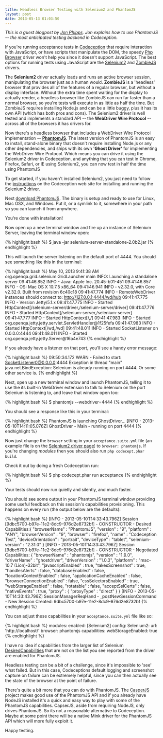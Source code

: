 ```yaml
---
title: Headless Browser Testing with Selenium2 and PhantomJS
layout: post
date: 2013-05-13 01:03:50
---
```


*This is a guest blogpost by [Jon Phipps](http://jonstuff.blogspot.ca/). Jon explains how to use PhantomJS -- the most anticipated testing backend in Codeception.*

If you're running acceptance tests in [Codeception](http://codeception.com/) that require interaction with JavaScript, or have scripts that manipulate the DOM, the speedy [Php Browser](http://codeception.com/docs/modules/PhpBrowser) driver won't help you since it doesn't support JavaScript. The best options for running tests using JavaScript are the [Selenium2](http://codeception.com/docs/modules/Selenium2) and [ZombieJS](http://codeception.com/docs/modules/ZombieJS) drivers. 

The **Selenium2** driver actually loads and runs an active browser session, manipulating the browser just as a human would. **ZombieJS** is a 'headless' browser that provides all of the features of a regular browser, but without a display interface. Without the extra time spent waiting for the display to actually render, a headless browser like ZombieJS can run far faster than a normal browser, so you're tests will execute in as little as half the time. But ZombieJS requires installing Node.js and can be a little buggy, plus it has its own API (which has both pros and cons). The Selenium2 driver is well tested and implements a standard API -- the **WebDriver Wire Protocol** -- across all of the browsers it has drivers for. 

Now there's a headless browser that includes a WebDriver Wire Protocol implementation -- **[PhantomJS](http://phantomjs.org/index.html)**. The latest version of PhantomJS is an easy to install, stand-alone binary that doesn't require installing Node.js or any other dependencies, and ships with its own **'Ghost Driver'** for implementing the WebDriver Wire Protocol. Which means you can drive it using the Selenium2 driver in Codeception, and anything that you can test in Chrome, Firefox, Safari, or IE using Selenium2, you can now test in half the time using PhantomJS

To get started, if you haven't installed Selenium2, you just need to follow the [instructions](http://codeception.com/docs/modules/Selenium2) on the Codeception web site for installing and running the Selenium2 driver. 

Next [download PhantomJS](http://phantomjs.org/download.html). The binary is setup and ready to use for Linux, Mac OSX, and Windows. Put it, or a symlink to it, somewhere in your path so you can launch it from anywhere. 

You're done with installation!

Now open up a new terminal window and fire up an instance of Selenium Server, leaving the terminal window open:

{% highlight bash %}
$ java -jar selenium-server-standalone-2.0b2.jar
{% endhighlight %}

This will launch the server listening on the default port of 4444. You should see something like this in the terminal:

{% highlight bash %}
May 10, 2013 9:41:38 AM org.openqa.grid.selenium.GridLauncher main
INFO: Launching a standalone server
09:41:46.852 INFO - Java: Apple Inc. 20.45-b01-451
09:41:46.857 INFO - OS: Mac OS X 10.7.5 x86_64
09:41:46.941 INFO - v2.32.0, with Core v2.32.0. Built from revision 6c40c18
09:41:47.774 INFO - RemoteWebDriver instances should connect to: http://127.0.0.1:4444/wd/hub
09:41:47.775 INFO - Version Jetty/5.1.x
09:41:47.775 INFO - Started HttpContext[/selenium-server/driver,/selenium-server/driver]
09:41:47.776 INFO - Started HttpContext[/selenium-server,/selenium-server]
09:41:47.777 INFO - Started HttpContext[/,/]
09:41:47.983 INFO - Started org.openqa.jetty.jetty.servlet.ServletHandler@1f25fefa
09:41:47.983 INFO - Started HttpContext[/wd,/wd]
09:41:48.011 INFO - Started SocketListener on 0.0.0.0:4444
09:41:48.011 INFO - Started org.openqa.jetty.jetty.Server@16a4e743
{% endhighlight %}

If you already have a listener on that port, you'll see a handy error message:

{% highlight bash %}
09:50:34.172 WARN - Failed to start: SocketListener0@0.0.0.0:4444
Exception in thread "main" java.net.BindException: 
Selenium is already running on port 4444. Or some other service is.
{% endhighlight %}

Next, open up a new terminal window and launch PhantomJS, telling it to use the its built-in WebDriver extension to talk to Selenium on the port Selenium is listening to, and leave that window open too:

{% highlight bash %}
$ phantomjs --webdriver=4444
{% endhighlight %}

You should see a response like this in your terminal:

{% highlight bash %}
PhantomJS is launching GhostDriver...
[INFO  - 2013-05-10T14:11:05.076Z] GhostDriver - Main - running on port 4444
{% endhighlight %}

Now just change the `browser` setting in your `acceptance.suite.yml` file (an example file is on the [Selenium2 driver page](http://codeception.com/docs/modules/Selenium2)) to `browser: phantomjs`. If you're changing _modules_ then you should also run `php codecept.phar build`. 

Check it out by doing a fresh Codeception run:

{% highlight bash %}
$ php codecept.phar run acceptance
{% endhighlight %}

Your tests should now run quietly and silently, and much faster.

You should see some output in your PhantomJS terminal window providing some useful feedback on this session's capabilities provisioning. This happens on every run (the output below are the defaults):

{% highlight bash %}
[INFO  - 2013-05-10T14:33:43.796Z] Session [9dbc5700-b97e-11e2-8dc9-976d2e8732bf] - 
CONSTRUCTOR - Desired Capabilities:{
  "browserName" : "PhantomJS",
  "version" : "9",
  "platform" : "ANY",
  "browserVersion" : "9",
  "browser" : "firefox",
  "name" : "Codeception Test",
  "deviceOrientation" : "portrait",
  "deviceType" : "tablet",
  "selenium-version" : "2.31.0"
}
[INFO  - 2013-05-10T14:33:43.796Z] Session [9dbc5700-b97e-11e2-8dc9-976d2e8732bf] - 
CONSTRUCTOR - Negotiated Capabilities: {
  "browserName" : "phantomjs",
  "version" : "1.9.0",
  "driverName" : "ghostdriver",
  "driverVersion" : "1.0.3",
  "platform" : "mac-10.7 (Lion)-32bit",
  "javascriptEnabled" : true,
  "takesScreenshot" : true,
  "handlesAlerts" : false,
  "databaseEnabled" : false,
  "locationContextEnabled" : false,
  "applicationCacheEnabled" : false,
  "browserConnectionEnabled" : false,
  "cssSelectorsEnabled" : true,
  "webStorageEnabled" : false,
  "rotatable" : false,
  "acceptSslCerts" : false,
  "nativeEvents" : true,
  "proxy" : {
    "proxyType" : "direct"
  }
}
[INFO  - 2013-05-10T14:33:43.796Z] SessionManagerReqHand - _postNewSessionCommand - 
New Session Created: 9dbc5700-b97e-11e2-8dc9-976d2e8732bf
{% endhighlight %}

You can adjust these capabilities in your `acceptance.suite.yml` file like so:

{% highlight bash %}
modules:
   enabled: [Selenium2]
   config:
      Selenium2:
         url: 'http://localhost/'
         browser: phantomjs
         capabilities:
             webStorageEnabled: true
{% endhighlight %}

I have no idea if capabilities from the larger list of Selenium [DesiredCapabilities](http://code.google.com/p/selenium/wiki/DesiredCapabilities) that are not on the list you see reported from the driver are enabled for PhantomJS. 

Headless testing can be a bit of a challenge, since it's impossible to 'see' what failed. But in this case, Codeceptions default logging and screenshot capture on failure can be extremely helpful, since you can then actually see the state of the browser at the point of failure.

There's quite a bit more that you can do with PhantomJS. The [CasperJS](http://casperjs.org/index.html) project makes good use of the PhantomJS API and if you already have NodeJS installed it's a quick and easy way to play with some of the PhantomJS capabilities. CapserJS, aside from requiring NodeJS, only drives PhantomJS. So its not a reasonable alternative to Codeception. Maybe at some point there will be a native Mink driver for the PhantomJS API which will more fully exploit it.

Happy testing.